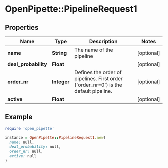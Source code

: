 # OpenPipette::PipelineRequest1

## Properties

| Name | Type | Description | Notes |
| ---- | ---- | ----------- | ----- |
| **name** | **String** | The name of the pipeline | [optional] |
| **deal_probability** | **Float** |  | [optional] |
| **order_nr** | **Integer** | Defines the order of pipelines. First order (&#x60;order_nr&#x3D;0&#x60;) is the default pipeline. | [optional] |
| **active** | **Float** |  | [optional] |

## Example

```ruby
require 'open_pipette'

instance = OpenPipette::PipelineRequest1.new(
  name: null,
  deal_probability: null,
  order_nr: null,
  active: null
)
```

